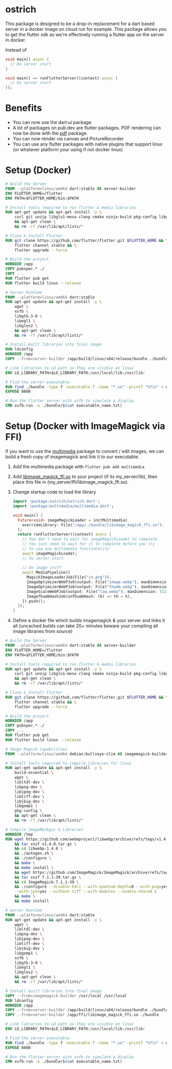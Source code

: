 # ostrich

This package is designed to be a drop-in replacement for a dart based server in a docker image on cloud run for example. This package allows you to get the flutter sdk as we're effectively running a flutter app on the server in docker.

Instead of 

```dart
void main() async {
  // Do server start
}
```

```dart
void main() => runFlutterServer((context) async {
  // Do server start
});
```

# Benefits
* You can now use the dart:ui package
* A lot of packages on pub.dev are flutter packages. PDF rendering can now be done with the [pdf](https://pub.dev/packages/pdf) package.
* You can now render via canvas and PictureRecorder
* You can use any flutter packages with native plugins that support linux (or whatever platform your using if not docker linux)

# Setup (Docker)
```dockerfile
# Build the Server
FROM --platform=linux/amd64 dart:stable AS server-builder
ENV FLUTTER_HOME=/flutter
ENV PATH=$FLUTTER_HOME/bin:$PATH

# Install tools required to run flutter & media libraries
RUN apt-get update && apt-get install -y \
    curl git unzip libglu1-mesa clang cmake ninja-build pkg-config libgtk-3-dev \
    && apt-get clean \
    && rm -rf /var/lib/apt/lists/* 

# Clone & Install Flutter
RUN git clone https://github.com/flutter/flutter.git $FLUTTER_HOME && \
    flutter channel stable && \
    flutter upgrade --force

# Build the project
WORKDIR /app
COPY pubspec.* ./
COPY . .
RUN flutter pub get
RUN flutter build linux --release

# Server Runtime
FROM --platform=linux/amd64 dart:stable
RUN apt-get update && apt-get install -y \
    wget \
    xvfb \
    libgtk-3-0 \
    libegl1 \
    libgles2 \
    && apt-get clean \
    && rm -rf /var/lib/apt/lists/* 

# Install built libraries into final image
RUN ldconfig
WORKDIR /app
COPY --from=server-builder /app/build/linux/x64/release/bundle ./bundle

# Link libraries to LD path so they are visible on linux
ENV LD_LIBRARY_PATH=$LD_LIBRARY_PATH:/usr/local/lib:/usr/lib:

# Find the server executable
RUN find ./bundle -type f -executable ! -name "*.so" -printf "%f\n" > executable_name.txt
EXPOSE 8080

# Run the flutter server with xvfb to simulate a display
CMD xvfb-run -a ./bundle/$(cat executable_name.txt)
```

# Setup (Docker with ImageMagick via FFI)
If you want to use the [multimedia](https://pub.dev/packages/multimedia) package to convert / edit images, we can build a fresh copy of imagemagick and link it to our executable.

1. Add the multimedia package with `flutter pub add multimedia`
2. Add [libimage_magick_ffi.so](https://github.com/ArcaneArts/multimedia/blob/main/lib/libraries/libimage_magick_ffi.so) to your project (if its my_server/lib), then place this file in (my_server/ffi/libimage_magick_ffi.so).
3. Change startup code to load the library
    ```dart
    import 'package:ostrich/ostrich.dart';
    import 'package:multimedia/multimedia.dart';
    
    void main() {
      Future<void> imageMagickLoader = initMultimedia(
        overrideLibrary: File("/app/./bundle/libimage_magick_ffi.so"),
      );
      return runFlutterServer((context) async {
        // You don't need to wait for imageMagickLoader to complete
        // You just need to wait for it to complete before you try
        // to use any multimedia functionality
        await imageMagickLoader; 
        // Do server start
        
        // Do image stuff
        await MediaPipeline([
          MagickImageLoaderJob(File("in.png")),
          ImageOptimizerWebPJob(output: File("image.webp"), maxDimension: 4096, maxBytes: 300 * _kb),
          ImageOptimizerWebPJob(output: File("thumb.webp"), maxDimension: 256, maxBytes: 3 * _kb),
          ImageScaleWebPJob(output: File("low.webp"), maxDimension: 512, quality: 15),
          ImageThumbHashJob(onThumbHash: (h) => th = h),
        ]).push();
      });
    }
    ```
   
4. Define a docker file which builds imagemagick & your server and links it all (uncached builds can take 20+ minutes beware your compiling all image libraries from source)

```dockerfile
# Build the Server
FROM --platform=linux/amd64 dart:stable AS server-builder
ENV FLUTTER_HOME=/flutter
ENV PATH=$FLUTTER_HOME/bin:$PATH

# Install tools required to run flutter & media libraries
RUN apt-get update && apt-get install -y \
    curl git unzip libglu1-mesa clang cmake ninja-build pkg-config libgtk-3-dev \
    && apt-get clean \
    && rm -rf /var/lib/apt/lists/* 

# Clone & Install Flutter
RUN git clone https://github.com/flutter/flutter.git $FLUTTER_HOME && \
    flutter channel stable && \
    flutter upgrade --force

# Build the project
WORKDIR /app
COPY pubspec.* ./
COPY . .
RUN flutter pub get
RUN flutter build linux --release

# Image Magick Capabilities
FROM --platform=linux/amd64 debian:bullseye-slim AS imagemagick-builder

# Install tools required to compile libraries for linux
RUN apt-get update && apt-get install -y \
    build-essential \
    wget \
    libltdl-dev \
    libpng-dev \
    libjpeg-dev \
    libtiff-dev \
    libjbig-dev \
    libgomp1 \
    pkg-config \
    && apt-get clean \
    && rm -rf /var/lib/apt/lists/* 

# Compile ImageMackgic & Libraries
WORKDIR /tmp
RUN wget https://github.com/webmproject/libwebp/archive/refs/tags/v1.4.0.tar.gz \
    && tar xvzf v1.4.0.tar.gz \
    && cd libwebp-1.4.0 \
    && ./autogen.sh \
    && ./configure \
    && make \
    && make install \
    && wget https://github.com/ImageMagick/ImageMagick/archive/refs/tags/7.1.1-39.tar.gz \
    && tar xvzf 7.1.1-39.tar.gz \
    && cd ImageMagick-7.1.1-39 \
    && ./configure --disable-hdri --with-quantum-depth=8 --with-png=yes --with-webp=yes --with-jpeg=yes \
    --with-jp2=yes --without-tiff --with-modules --enable-shared \
    && make \
    && make install 

# Server Runtime
FROM --platform=linux/amd64 dart:stable
RUN apt-get update && apt-get install -y \
    wget \
    libltdl-dev \
    libpng-dev \
    libjpeg-dev \
    libtiff-dev \
    libjbig-dev \
    libgomp1 \
    xvfb \
    libgtk-3-0 \
    libegl1 \
    libgles2 \
    && apt-get clean \
    && rm -rf /var/lib/apt/lists/* 

# Install built libraries into final image
COPY --from=imagemagick-builder /usr/local /usr/local
RUN ldconfig
WORKDIR /app
COPY --from=server-builder /app/build/linux/x64/release/bundle ./bundle
COPY --from=server-builder /app/ffi/libimage_magick_ffi.so ./bundle

# Link libraries to LD path so they are visible on linux
ENV LD_LIBRARY_PATH=$LD_LIBRARY_PATH:/usr/local/lib:/usr/lib:

# Find the server executable
RUN find ./bundle -type f -executable ! -name "*.so" -printf "%f\n" > executable_name.txt
EXPOSE 8080

# Run the flutter server with xvfb to simulate a display
CMD xvfb-run -a ./bundle/$(cat executable_name.txt)
```